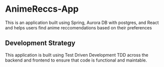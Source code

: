 # AnimeReccs-App
This is an application built using Spring, Aurora DB with postgres, and React and helps users find anime reccomendations based on their preferences

## Development Strategy 
This application is built using Test Driven Development TDD across the backend and frontend to ensure that code is functional and maintable. 
